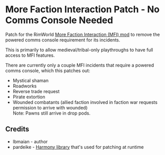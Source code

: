 # More Faction Interaction Patch - No Comms Console Needed
Patch for the RimWorld [More Faction Interaction (MFI) mod](https://github.com/Mehni/MoreFactionInteraction) to remove the powered comms console requirement for its incidents.

This is primarily to allow medieval/tribal-only playthroughs to have full access to MFI features.

There are currently only a couple MFI incidents that require a powered comms console, which this patches out:
* Mystical shaman
* Roadworks
* Reverse trade request
* Pirate extortion
* Wounded combatants (allied faction involved in faction war requests permission to arrive with wounded)  
  Note: Pawns still arrive in drop pods.

## Credits
* lbmaian - author
* pardeike - [Harmony library](https://github.com/pardeike/Harmony) that's used for patching at runtime